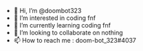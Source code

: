 - 👋 Hi, I’m @doombot323
- 👀 I’m interested in coding fnf
- 🌱 I’m currently learning coding fnf
- 💞️ I’m looking to collaborate on nothing
- 📫 How to reach me : doom-bot_323#4037


